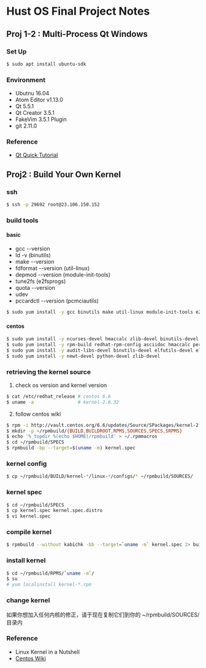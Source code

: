 # Hust OS Final Project Notes

## Proj 1-2 : Multi-Process Qt Windows

### Set Up

```sh
$ sudo apt install ubuntu-sdk
```

### Environment

*   Ubutnu 16.04
*   Atom Editor v1.13.0
*   Qt 5.5.1
*   Qt Creator 3.5.1
*   FakeVim 3.5.1 Plugin
*   git 2.11.0

### Reference

*   [Qt Quick Tutorial](https://www.gitbook.com/book/wizardforcel/qt-beginning/details)

## Proj2 : Build Your Own Kernel

### ssh

```sh
$ ssh -p 29692 root@23.106.150.152
```

### build tools

#### basic

*   gcc --version
*   ld -v (binutils)
*   make --version
*   fdformat --version (util-linux)
*   depmod --version (module-init-tools)
*   tune2fs (e2fsprogs)
*   quota --version
*   udev
*   pccardctl --version (pcmciautils)

```sh
$ sudo yum install -y gcc binutils make util-linux module-init-tools e2fsprogs quota udev pcmciautils
```

#### centos

```sh
$ sudo yum install -y ncurses-devel hmaccalc zlib-devel binutils-devel elfutils-libelf-devel
$ sudo yum install -y rpm-build redhat-rpm-config asciidoc hmaccalc perl-ExtUtils-Embed xmlto
$ sudo yum install -y audit-libs-devel binutils-devel elfutils-devel elfutils-libelf-devel
$ sudo yum install -y newt-devel python-devel zlib-devel
```

### retrieving the kernel source

1. check os version and kernel version

```sh
$ cat /etc/redhat_release # centos 6.6
$ uname -a                # kernel-2.6.32
```

2. follow centos wiki

```sh
$ rpm -i http://vault.centos.org/6.6/updates/Source/SPackages/kernel-2.6.32-504.30.3.el6.src.rpm 2>&1 | grep -v exist
$ mkdir -p ~/rpmbuild/{BUILD,BUILDROOT,RPMS,SOURCES,SPECS,SRPMS}
$ echo '%_topdir %(echo $HOME)/rpmbuild' > ~/.rpmmacros
$ cd ~/rpmbuild/SPECS
$ rpmbuild -bp --target=$(uname -m) kernel.spec
```

### kernel config

```sh
$ cp ~/rpmbuild/BUILD/kernel-*/linux-*/configs/* ~/rpmbuild/SOURCES/
```

### kernel spec

```sh
$ cd ~/rpmbuild/SPECS
$ cp kernel.spec kernel.spec.distro
$ vi kernel.spec
```

### compile kernel

```sh
$ rpmbuild --without kabichk -bb --target=`uname -m` kernel.spec 2> build-err.log | tee build-out.log 
```

### install kernel

```sh
$ cd ~/rpmbuild/RPMS/`uname -m`/
$ su
# yum localinstall kernel-*.rpm
```

### change kernel

如果你想加入任何内核的修正，请于现在复制它们到你的 ~/rpmbuild/SOURCES/ 目录内

### Reference

*   Linux Kernel in a Nutshell
*   [Centos Wiki](https://wiki.centos.org/zh/HowTos/Custom_Kernel)
 
